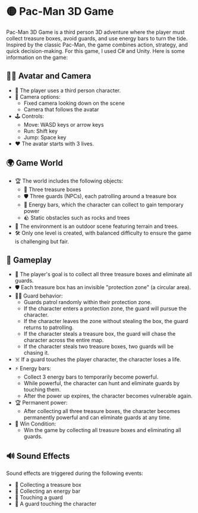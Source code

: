 # 🟡 Pac-Man 3D Game

Pac-Man 3D Game is a third person 3D adventure where the player must collect treasure boxes, avoid guards, and use energy bars to turn the tide. Inspired by the classic Pac-Man, the game combines action, strategy, and quick decision-making. For this game, I used C# and Unity. Here is some information on the game:

## 🧍‍♂️ Avatar and Camera

- 🎥 The player uses a third person character.
- 📸 Camera options:
  - Fixed camera looking down on the scene
  - Camera that follows the avatar
- 🕹️ Controls:
  - Move: WASD keys or arrow keys
  - Run: Shift key
  - Jump: Space key
- ❤️ The avatar starts with 3 lives.

## 🌍 Game World

- 🏆 The world includes the following objects:
  - 🧰 Three treasure boxes
  - 🛡️ Three guards (NPCs), each patrolling around a treasure box
  - 🍫 Energy bars, which the character can collect to gain temporary power
  - 🪨 Static obstacles such as rocks and trees
- 🌲 The environment is an outdoor scene featuring terrain and trees.
- 🛠️ Only one level is created, with balanced difficulty to ensure the game is challenging but fair.

## 🎯 Gameplay

- 🎯 The player's goal is to collect all three treasure boxes and eliminate all guards.
- 🛡️ Each treasure box has an invisible "protection zone" (a circular area).
- 🧙‍♂️ Guard behavior:
  - Guards patrol randomly within their protection zone.
  - If the character enters a protection zone, the guard will pursue the character.
  - If the character leaves the zone without stealing the box, the guard returns to patrolling.
  - If the character steals a treasure box, the guard will chase the character across the entire map.
  - If the character steals two treasure boxes, two guards will be chasing it.
- ☠️ If a guard touches the player character, the character loses a life.
- ⚡ Energy bars:
  - Collect 3 energy bars to temporarily become powerful.
  - While powerful, the character can hunt and eliminate guards by touching them.
  - After the power up expires, the character becomes vulnerable again.
- 🏆 Permanent power:
  - After collecting all three treasure boxes, the character becomes permanently powerful and can eliminate guards at any time.
- 🎉 Win Condition:
  - Win the game by collecting all treasure boxes and eliminating all guards.

## 🔊 Sound Effects

Sound effects are triggered during the following events:
- 🎁 Collecting a treasure box
- 🍫 Collecting an energy bar
- 🤜 Touching a guard
- 🤕 A guard touching the character
